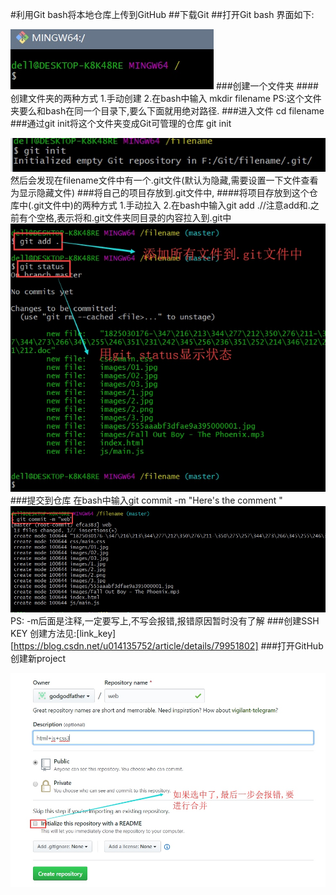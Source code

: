 #利用Git bash将本地仓库上传到GitHub
##下载Git
##打开Git bash
界面如下:

![](./_image/2019-07-17-14-37-40.jpg)
###创建一个文件夹
####创建文件夹的两种方式
1.手动创建
2.在bash中输入 mkdir filename
PS:这个文件夹要么和bash在同一个目录下,要么下面就用绝对路径.
###进入文件
cd filename
###通过git init将这个文件夹变成Git可管理的仓库
git init

![](./_image/2019-07-17-14-44-22.jpg)
然后会发现在filename文件中有一个.git文件(默认为隐藏,需要设置一下文件查看为显示隐藏文件)
###将自己的项目存放到.git文件中,
####将项目存放到这个仓库中(.git文件中)的两种方式
1.手动拉入
2.在bash中输入git add .//注意add和.之前有个空格,表示将和.git文件夹同目录的内容拉入到.git中
![](./_image/2019-07-17-14-50-53.jpg)
###提交到仓库
在bash中输入git commit -m "Here's the comment "
![](./_image/2019-07-17-14-54-00.jpg)
PS: -m后面是注释,一定要写上,不写会报错,报错原因暂时没有了解
###创建SSH KEY
创建方法见:[link_key][https://blog.csdn.net/u014135752/article/details/79951802]
###打开GitHub创建新project

![](./_image/2019-07-17-15-03-02.jpg)



